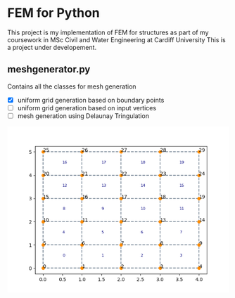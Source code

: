 # FEM for Python
This project is my implementation of FEM for structures as part of my coursework in MSc Civil and Water Engineering at Cardiff University
This is a project under developement.

## meshgenerator.py
Contains all the classes for mesh generation
- [x] uniform grid generation based on boundary points
- [ ] uniform grid generation based on input vertices
- [ ] mesh generation using Delaunay Tringulation

![uniform mesh example](images/mesh_example.png "Generated uniform mesh example")

